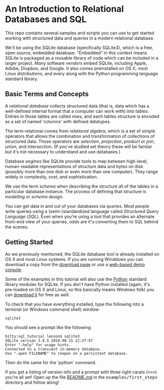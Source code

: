 # An Introduction to Relational Databases and SQL #

This repo contains several samples and scripts you can use to get started
working with structured data and queries in a modern relational database.

We'll be using the SQLite database (specifically SQLite3), which is a free,
open source, embedded database. "Embedded" in this context means SQLite is
packaged as a reusable library of code which can be included in a larger 
project. Many software vendors embed SQLite, including Apple, Adobe, Dropbox,
and Google. It also comes preinstalled on OS X, most Linux distributions, and
every along with the Python programming language standard library.

## Basic Terms and Concepts ##

A _relational database_ collects structured data (that is, data which has a
well-defined internal format that a computer can work with) into _tables_.
Entries in those tables are called _rows_, and each tables structure is 
encoded as a set of named 'columns' with defined datatypes.

The term relational comes from _relational algebra_, which is a set of simple
operators that allows the combination and transformation of collections of 
structured data. Those operators are _selection_, _projection_, _product_ 
or _join_, _union_, and _intersection_. (If you've studied set theory these
will be familar but it's not necessary to understand and use databases.)

Database _engines_ like SQLite provide tools to map between high-level, 
human-readable representations of structure data and bytes on disk (possibly
more than one disk or even more than one computer). They range widely in
complexity, cost, and sophistication.

We use the term _schema_ when describing the structure all of the tables in
a particular database instance. The process of defining that structure is 
_modelling_ or _schema design_.

You can get data in and out of your databases via _queries_. Most people write
queries using a (semi-)standardized language called _Structured Query Language_
(_SQL_). Even when you're using a tool that provides an alternate front-end 
view of your queries, odds are it's converting them to SQL behind the scenes.

## Getting Started ##

As we previously mentioned, the SQLite database tool is already installed on
OS X and most Linux systems. If you are running Winddows you can download a 
copy from the [download page](http://sqlite.org/download.html) or use a 
[web-based demo console](http://kripken.github.io/sql.js/GUI/).

Some of the examples in this tutorial will also use the 
[Python](http://python.org/) standard library modules for SQLite. If you don't
have Python installed (again, it's pre-loaded on OS X and Linux, so this 
basically means Windows folk) you can 
[download it](https://www.python.org/downloads/) for free as well.

To check that you have everything installed, type the following into a 
terminal (or Windows command shell) window:

    sqlite3

You should see a prompt like the following:

    bitty:sql_tutorial lennon$ sqlite3
    SQLite version 3.8.5 2014-08-15 22:37:57
    Enter ".help" for usage hints.
    Connected to a transient in-memory database.
    Use ".open FILENAME" to reopen on a persistent database.

Then do the same for the 'python' command.

If you get a listing of version info and a prompt with three right carats
(<tt>&gt;&gt;&gt;</tt>) you're all set! Open up the file 
[README.md](examples/first_steps/README.md) in the <tt>examples/first_steps</tt>
directory and follow along!
